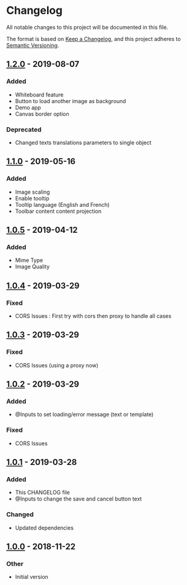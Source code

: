 # Changelog
All notable changes to this project will be documented in this file.

The format is based on [Keep a Changelog](https://keepachangelog.com/en/1.0.0/),
and this project adheres to [Semantic Versioning](https://semver.org/spec/v2.0.0.html).

## [1.2.0] - 2019-08-07
### Added
- Whiteboard feature
- Button to load another image as background
- Demo app
- Canvas border option
### Deprecated
- Changed texts translations parameters to single object

## [1.1.0] - 2019-05-16
### Added
- Image scaling
- Enable tooltip
- Tooltip language (English and French)
- Toolbar content content projection

## [1.0.5] - 2019-04-12
### Added
- Mime Type
- Image Quality

## [1.0.4] - 2019-03-29
### Fixed
- CORS Issues : First try with cors then proxy to handle all cases

## [1.0.3] - 2019-03-29
### Fixed
- CORS Issues (using a proxy now)

## [1.0.2] - 2019-03-29
### Added
- @Inputs to set loading/error message (text or template)

### Fixed
- CORS Issues

## [1.0.1] - 2019-03-28
### Added
- This CHANGELOG file
- @Inputs to change the save and cancel button text

### Changed
- Updated dependencies

## [1.0.0] - 2018-11-22
### Other
- Initial version

[1.2.0]: https://github.com/GroupeCurious/ngx-image-drawing/compare/v1.1.0...v1.2.0
[1.1.0]: https://github.com/GroupeCurious/ngx-image-drawing/compare/v1.0.5...v1.1.0
[1.0.5]: https://github.com/GroupeCurious/ngx-image-drawing/compare/v1.0.4...v1.0.5
[1.0.4]: https://github.com/GroupeCurious/ngx-image-drawing/compare/v1.0.3...v1.0.4
[1.0.3]: https://github.com/GroupeCurious/ngx-image-drawing/compare/v1.0.2...v1.0.3
[1.0.2]: https://github.com/GroupeCurious/ngx-image-drawing/compare/v1.0.1...v1.0.2
[1.0.1]: https://github.com/GroupeCurious/ngx-image-drawing/compare/v1.0.0...v1.0.1
[1.0.0]: https://github.com/GroupeCurious/ngx-image-drawing/releases/tag/v1.0.0
